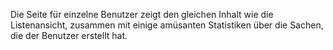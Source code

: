 Die Seite für einzelne Benutzer zeigt den gleichen Inhalt wie die Listenansicht, zusammen mit einige amüsanten Statistiken über die Sachen, die der Benutzer erstellt hat.